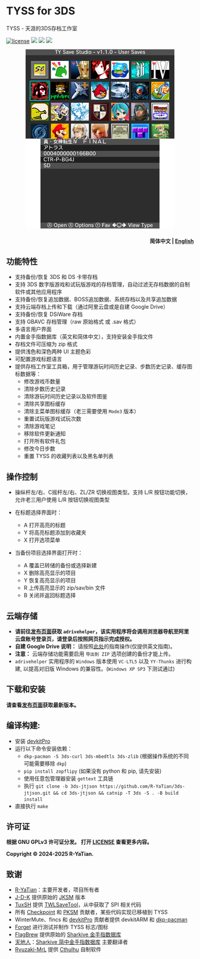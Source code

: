 # TYSS for 3DS
TYSS - 天涯的3DS存档工作室

<p align="left">
<a href="http://www.gnu.org/copyleft/gpl.html"><img alt="license" src="https://img.shields.io/badge/license-GPL%20V3-blue.svg?style=flat"/></a>
<a title="GitHub all releases" target="_blank" href="https://github.com/R-YaTian/TYSS/releases/latest"><img src="https://img.shields.io/github/downloads/R-YaTian/TYSS/total"></a>
<a title="GitHub Workflow Status" href="https://github.com/R-YaTian/TYSS/actions/workflows/build.yaml"><img src="https://github.com/R-YaTian/TYSS/actions/workflows/build.yaml/badge.svg"></a>
<a title="GitHub Workflow Status" href="https://github.com/R-YaTian/TYSS/actions/workflows/adrivehelper.yml"><img src="https://github.com/R-YaTian/TYSS/actions/workflows/adrivehelper.yml/badge.svg"></a>
</p>

<p align="center"><img src="res/preview.png" />

<h4 align="right">
  简体中文 | <a href="README.MD">English</a>
</h4>

## 功能特性
* 支持备份/恢复 3DS 和 DS 卡带存档
* 支持 3DS 数字版游戏和试玩版游戏的存档管理，自动过滤无存档数据的自制软件或其他应用程序
* 支持备份/恢复追加数据、BOSS追加数据、系统存档以及共享追加数据
* 支持云端存档上传和下载（通过阿里云盘或是自建 Google Drive）
* 支持备份/恢复 DSiWare 存档
* 支持 GBAVC 存档管理（raw 原始格式 或 .sav 格式）
* 多语言用户界面
* 内置金手指数据库（英文和简体中文），支持安装金手指文件
* 存档文件可压缩为 zip 格式
* 提供浅色和深色两种 UI 主题色彩
* 可配置游戏标题语言
* 提供存档工作室工具箱，用于管理游玩时间历史记录、步数历史记录、缓存图标数据等：
  * 修改游戏币数量
  * 清除步数历史记录
  * 清除游玩时间历史记录以及软件图鉴
  * 清除共享图标缓存
  * 清除主菜单图标缓存（老三需要使用 `Mode3` 版本）
  * 重置试玩版游戏试玩次数
  * 清除游戏笔记
  * 移除软件更新通知
  * 打开所有软件礼包
  * 修改今日步数
  * 重置 TYSS 的收藏列表以及黑名单列表

## 操作控制
* 操纵杆左/右、C摇杆左/右、ZL/ZR 切换视图类型。支持 L/R 按钮功能切换，允许老三用户使用 L/R 按钮切换视图类型
* 在标题选择界面时：
  * A 打开高亮的标题
  * Y 将高亮标题添加到收藏夹
  * X 打开选项菜单

* 当备份项目选择界面打开时：
  * A 覆盖已转储的备份或选择新建
  * X 删除高亮显示的项目
  * Y 恢复高亮显示的项目
  * R 上传高亮显示的 zip/sav/bin 文件
  * B 关闭并返回标题选择

## 云端存储
* **请前往[发布页面](https://github.com/R-YaTian/TYSS/releases)获取 `adrivehelper`，该实用程序将会调用浏览器导航至阿里云盘账号登录页，请登录后按照网页指示完成授权。**
* **自建 Google Drive 说明：** 请按照[此处](./GD_INSTRUCTIONS.MD)的指南操作(仅提供英文指南)。
* **注意：** 云端存储功能需要启用 `导出到 ZIP` 选项创建的备份才能上传。
* `adrivehelper` 实用程序的 `Windows` 版本使用 `VC-LTL5` 以及 `YY-Thunks` 进行构建, 以提高对旧版 Windows 的兼容性。(`Windows XP SP3` 下测试通过)

## 下载和安装
**请查看[发布页面](https://github.com/R-YaTian/TYSS/releases)获取最新版本。** 

## 编译构建:
* 安装 [devkitPro](https://www.3dbrew.org/wiki/Setting_up_Development_Environment)
* 运行以下命令安装依赖：
	* `dkp-pacman -S 3ds-curl 3ds-mbedtls 3ds-zlib` (根据操作系统的不同可能需要移除 `dkp`)
	* `pip install zopflipy` (如果没有 python 和 pip, 请先安装)
	* 使用任意包管理器安装 `gettext` 工具链
  * 执行 `git clone -b 3ds-jtjson https://github.com/R-YaTian/3ds-jtjson.git && cd 3ds-jtjson && catnip -T 3ds -S . -B build install`
* 直接执行 `make`

## 许可证
**根据 GNU GPLv3 许可证分发。 打开 [LICENSE](./LICENSE) 查看更多内容。**

**Copyright © 2024-2025 R-YaTian.**

## 致谢
* [R-YaTian](https://github.com/R-YaTian)：主要开发者，项目所有者
* [J-D-K](https://github.com/J-D-K) 提供原始的 [JKSM](https://github.com/J-D-K/JKSM) 版本
* [TuxSH](https://github.com/tuxsh) 提供 [TWLSaveTool](https://github.com/TuxSH/TWLSaveTool)，从中获取了 SPI 相关代码
* 所有 [Checkpoint](https://github.com/BernardoGiordano/Checkpoint) 和 [PKSM](https://github.com/FlagBrew/PKSM) 贡献者，某些代码实现已移植到 TYSS
* WinterMute、fincs 和 [devkitPro](https://devkitpro.org/) 贡献者提供 devkitARM 和 [dkp-pacman](https://github.com/devkitPro/pacman/releases)
* [Forget](https://github.com/James-Makoto) 进行测试并制作 TYSS 标志/图标
* [FlagBrew](https://github.com/FlagBrew) 提供原始的 [Sharkive 金手指数据库](https://github.com/FlagBrew/Sharkive)
* [天地人](https://github.com/realkkk)：[Sharkive 简中金手指数据库](https://github.com/R-YaTian/Sharkive) 主要翻译者
* [Ryuzaki-MrL](https://github.com/Ryuzaki-MrL) 提供 [Cthulhu](https://github.com/Ryuzaki-MrL/Cthulhu) 自制软件
